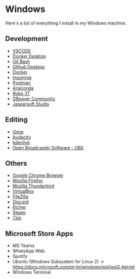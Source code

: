 # Windows
Here's a list of everything I install in my Windows machine.

## Development 
* [VSCODE](https://code.visualstudio.com/Download)
* [Docker Desktop](https://hub.docker.com/editions/community/docker-ce-desktop-windows)
* [Git Bash](https://git-scm.com/downloads)
* [Github Desktop](https://desktop.github.com/)
* [Docker](https://docs.docker.com/install/)
* [Insomnia](https://insomnia.rest/download/)
* [Postman](https://www.getpostman.com/downloads/)
* [Anaconda](https://www.anaconda.com/distribution/)
* [Robo 3T](https://robomongo.org/download)
* [DBeaver Community](https://dbeaver.io/download/)
* [Jaspersoft Studio](https://community.jaspersoft.com/project/jaspersoft-studio)

## Editing
* [Gimp](https://gimp.org/downloads/)
* [Audacity](https://audacityteam.org/download/)
* [kdenlive](https://kdenlive.org/en/download/)
* [Open Broadcaster Software - OBS](https://obsproject.com/pt-br/download)

## Others
* [Google Chrome Browser](https://google.com/intl/en/chrome/)
* [Mozilla Firefox](https://www.mozilla.org/firefox/new/)
* [Mozilla Thunderbird ](https://www.thunderbird.net/pt-BR/)
* [VirtualBox](https://www.virtualbox.org/wiki/Downloads)
* [FileZilla](https://filezilla-project.org/)
* [Discord](https://discordapp.com/download)
* [Etcher](https://www.balena.io/etcher/)
* [Steam](https://store.steampowered.com/about/)
* [7zip](https://7-zip.org)

## Microsoft Store Apps
* MS Teams
* WhatsApp Web
* Spotify
* Ubuntu (Windows Subsystem for Linux 2) -> https://docs.microsoft.com/pt-br/windows/wsl/wsl2-kernel
* Windows Terminal
